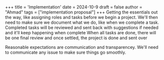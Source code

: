 +++
title = 'Implementation'
date = 2024-10-9
draft = false
author = "Ahmad"
tags = ["implementation proposal"]
+++
Getting the essentials out the way, like assigning roles and tasks before we begin a project. 
We'll then need to make sure we document what we do, like when we complete a task. 
Completed tasks will be reviewed and sent back with suggestions if needed and it'll keep happening when complete
When all tasks are done, there will be one final review and once settled, the project is done and sent over 

Reasonable expectations are communication and transparencey. We'll need to communicate any issue to make sure things go smoothly.